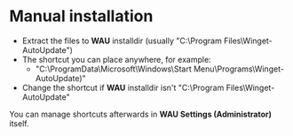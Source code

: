 # Manual installation
- Extract the files to **WAU** installdir (usually "C:\Program Files\Winget-AutoUpdate\")
- The shortcut you can place anywhere, for example:
  -  "C:\ProgramData\Microsoft\Windows\Start Menu\Programs\Winget-AutoUpdate)"
- Change the shortcut if **WAU** installdir isn't "C:\Program Files\Winget-AutoUpdate\"

You can manage shortcuts afterwards in **WAU Settings (Administrator)** itself.
